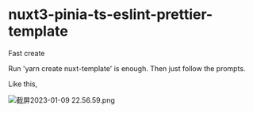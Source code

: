 # nuxt3-pinia-ts-eslint-prettier-template
Fast create

Run 'yarn create nuxt-template'  is enough. Then just follow the prompts.

Like this,

![截屏2023-01-09 22.56.59.png](https://s2.loli.net/2023/01/09/qK5U2anlYFwRGIJ.png)

